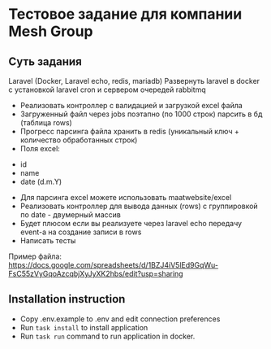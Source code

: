 # Тестовое задание для компании Mesh Group

## Суть задания

Laravel (Docker, Laravel echo, redis, mariadb)
Развернуть laravel в docker с установкой laravel cron и сервером очередей rabbitmq
* Реализовать контроллер с валидацией и загрузкой excel файла
* Загруженный файл через jobs поэтапно (по 1000 строк) парсить в бд (таблица rows)
* Прогресс парсинга файла хранить в redis (уникальный ключ + количество обработанных строк)
* Поля excel:
- id
- name
- date (d.m.Y)
* Для парсинга excel можете использовать maatwebsite/excel
* Реализовать контроллер для вывода данных (rows) с группировкой по date - двумерный массив
* Будет плюсом если вы реализуете через laravel echo передачу event-а на создание записи в rows
* Написать тесты

Пример файла:
https://docs.google.com/spreadsheets/d/1BZJ4iV5lEd9GqWu-FsC55zVyGqoAzcqbjXyJyXK2hbs/edit?usp=sharing 

## Installation instruction
* Copy .env.example to .env and edit connection preferences
* Run `task install` to install application
* Run `task run` command to run application in docker.

